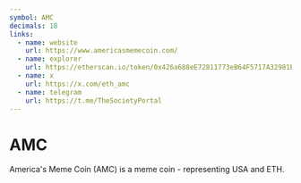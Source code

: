 ```yaml
---
symbol: AMC
decimals: 18
links:
  - name: website
    url: https://www.americasmemecoin.com/
  - name: explorer
    url: https://etherscan.io/token/0x426a688eE72811773eB64F5717A32981B56F10c1
  - name: x
    url: https://x.com/eth_amc
  - name: telegram
    url: https://t.me/TheSocietyPortal
---
```


# AMC

America's Meme Coin (AMC) is a meme coin - representing USA and ETH.
